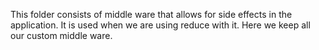 This folder consists of middle ware that allows for side effects in the
application. It is used when we are using reduce with it. Here we keep all our
custom middle ware.
